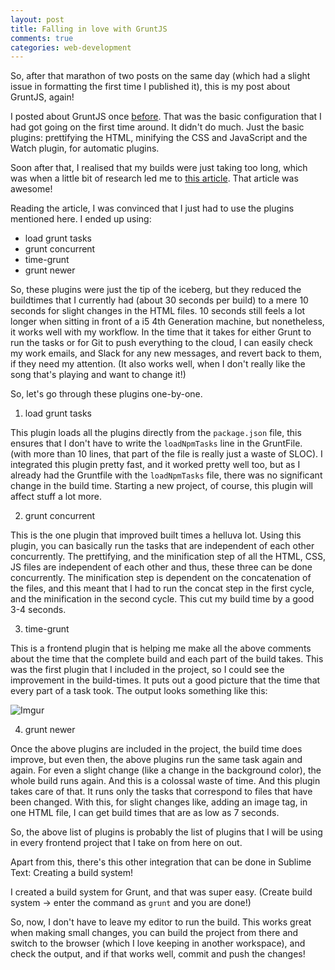 ```yaml
---
layout: post
title: Falling in love with GruntJS
comments: true
categories: web-development
---
```


So, after that marathon of two posts on the same day (which had a slight issue in formatting the first time I published it), this is my post about GruntJS, again!

I posted about GruntJS once [before](http://icyflame.github.io/blog/web-development/2015/03/30/grunt-js-is-awesome/). That was the basic configuration that I had got going on the first time around. It didn't do much. Just the basic plugins: prettifying the HTML, minifying the CSS and JavaScript and the Watch plugin, for automatic plugins.

Soon after that, I realised that my builds were just taking too long, which was when a little bit of research led me to [this article](http://www.html5rocks.com/en/tutorials/tooling/supercharging-your-gruntfile/). That article was awesome!

Reading the article, I was convinced that I just had to use the plugins mentioned here. I ended up using: 

- load grunt tasks
- grunt concurrent
- time-grunt
- grunt newer

So, these plugins were just the tip of the iceberg, but they reduced the buildtimes that I currently had (about 30 seconds per build) to a mere 10 seconds for slight changes in the HTML files. 10 seconds still feels a lot longer when sitting in front of a i5 4th Generation machine, but nonetheless, it works well with my workflow. In the time that it takes for either Grunt to run the tasks or for Git to push everything to the cloud, I can easily check my work emails, and Slack for any new messages, and revert back to them, if they need my attention. (It also works well, when I don't really like the song that's playing and want to change it!)

So, let's go through these plugins one-by-one.

1. load grunt tasks

This plugin loads all the plugins directly from the `package.json` file, this ensures that I don't have to write the `loadNpmTasks` line in the GruntFile. (with more than 10 lines, that part of the file is really just a waste of SLOC). I integrated this plugin pretty fast, and it worked pretty well too, but as I already had the Gruntfile with the `loadNpmTasks` file, there was no significant change in the build time. Starting a new project, of course, this plugin will affect stuff a lot more.

2. grunt concurrent

This is the one plugin that improved built times a helluva lot. Using this plugin, you can basically run the tasks that are independent of each other concurrently. The prettifying, and the minification step of all the HTML, CSS, JS files are independent of each other and thus, these three can be done concurrently. The minification step is dependent on the concatenation of the files, and this meant that I had to run the concat step in the first cycle, and the minification in the second cycle. This cut my build time by a good 3-4 seconds.

3. time-grunt

This is a frontend plugin that is helping me make all the above comments about the time that the complete build and each part of the build takes. This was the first plugin that I included in the project, so I could see the improvement in the build-times. It puts out a good picture that the time that every part of a task took. The output looks something like this:

![Imgur](http://i.imgur.com/wTA6efq.png)

4. grunt newer

Once the above plugins are included in the project, the build time does improve, but even then, the above plugins run the same task again and again. For even a slight change (like a change in the background color), the whole build runs again. And this is a colossal waste of time. And this plugin takes care of that. It runs only the tasks that correspond to files that have been changed. With this, for slight changes like, adding an image tag, in one HTML file, I can get build times that are as low as 7 seconds.

So, the above list of plugins is probably the list of plugins that I will be using in every frontend project that I take on from here on out. 

Apart from this, there's this other integration that can be done in Sublime Text: Creating a build system!

I created a build system for Grunt, and that was super easy. (Create build system -> enter the command as `grunt` and you are done!)

So, now, I don't have to leave my editor to run the build. This works great when making small changes, you can build the project from there and switch to the browser (which I love keeping in another workspace), and check the output, and if that works well, commit and push the changes!


